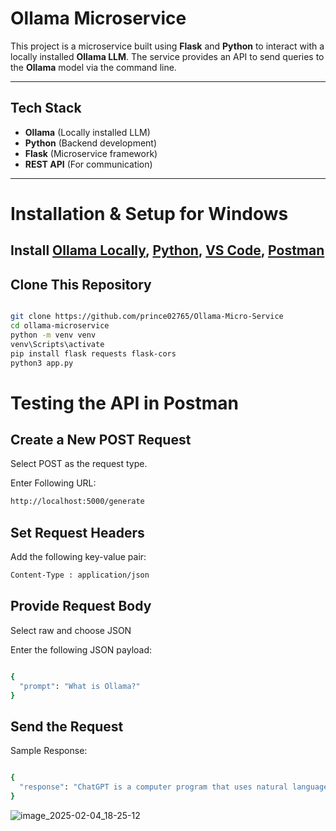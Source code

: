 # Ollama Microservice

This project is a microservice built using **Flask** and **Python** to interact with a locally installed **Ollama LLM**. The service provides an API to send queries to the **Ollama** model via the command line.

---

##  Tech Stack

- **Ollama** (Locally installed LLM)
- **Python** (Backend development)
- **Flask** (Microservice framework)
- **REST API** (For communication)

---

# Installation & Setup for Windows

## Install [Ollama Locally](https://ollama.com/download/OllamaSetup.exe), [Python](https://www.python.org/downloads/), [VS Code](https://code.visualstudio.com/download), [Postman](https://www.postman.com/downloads/)

## Clone This Repository

```bash

git clone https://github.com/prince02765/Ollama-Micro-Service
cd ollama-microservice
python -m venv venv
venv\Scripts\activate
pip install flask requests flask-cors
python3 app.py
```

# Testing the API in Postman

## Create a New POST Request

Select POST as the request type.

Enter Following URL:
```bash
http://localhost:5000/generate
```

## Set Request Headers

Add the following key-value pair:

```bash
Content-Type : application/json
```

## Provide Request Body

Select raw and choose JSON

Enter the following JSON payload:
```bash

{
  "prompt": "What is Ollama?"
}

```

## Send the Request

Sample Response:
```bash

{
  "response": "ChatGPT is a computer program that uses natural language processing (NLP) to generate human-like text responses. It's a large language model developed by the company OpenAI, which is designed to simulate conversation with users.\n\nChatGPT is capable of understanding and responding to user input in a way that seems natural and context-specific. It can be used for a variety of purposes, such as:\n\n1. Customer service: ChatGPT can be used to provide customer support and answer frequently asked questions.\n2. Language translation: ChatGPT can translate text from one language to another.\n3. Writing assistance: ChatGPT can assist with writing tasks, such as suggesting alternative phrases or ideas.\n4. Content creation: ChatGPT can generate content, such as articles, social media posts, and even entire books.\n\nChatGPT uses a technique called transformer architecture to process and generate text. This architecture allows the model to learn patterns in language and generate text that is coherent and context-specific.\n\nSome of the key features of ChatGPT include:\n\n1. Contextual understanding: ChatGPT can understand the context of a conversation and respond accordingly.\n2. Natural language generation: ChatGPT can generate text that sounds natural and conversational.\n3. Adaptability: ChatGPT can adapt to different topics and domains, making it useful for a wide range of applications.\n\nOverall, ChatGPT is an advanced language model that can simulate human-like conversation and provide valuable assistance in various areas."
}

```


![image_2025-02-04_18-25-12](https://github.com/user-attachments/assets/a5115968-8c79-41d6-9a37-077db8e78bb4)











